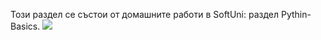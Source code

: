 Този раздел се състои от домашните работи в SoftUni: раздел Pythin-Basics. 
<img src="https://img.icons8.com/color/48/null/python--v1.png"/>
